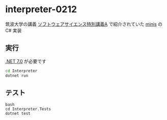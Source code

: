 # interpreter-0212

筑波大学の講義 [ソフトウェアサイエンス特別講義A](https://kdb.tsukuba.ac.jp/syllabi/2022/GB27001/jpn/0) で紹介されていた [minis](https://github.com/kmizu/minis) の C# 実装

## 実行

[.NET 7.0](https://dotnet.microsoft.com/ja-jp/download/dotnet/7.0) が必要です

```bash
cd Interpreter
dotnet run
```

## テスト

```
bash
cd Interpreter.Tests
dotnet test
```
